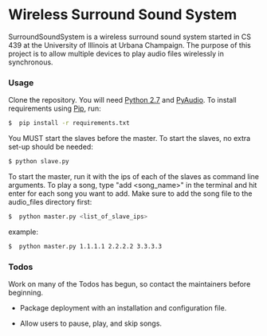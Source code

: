 # Wireless Surround Sound System

SurroundSoundSystem is a wireless surround sound system started in CS 439 at the University of Illinois at Urbana Champaign. The purpose of this project is to allow multiple devices to play audio files wirelessly in synchronous. 

### Usage

Clone the repository. You will need [Python 2.7][python] and [PyAudio][pyaudio]. To install requirements using [Pip][pip], run:
```sh
$  pip install -r requirements.txt
```

You MUST start the slaves before the master. To start the slaves, no extra set-up should be needed:

```sh
$ python slave.py
```

To start the master, run it with the ips of each of the slaves as command line arguments. To play a song, type "add <song_name>" in the terminal and hit enter for each song you want to add. Make sure to add the song file to the audio_files directory first:

```sh
$  python master.py <list_of_slave_ips>
```

example:

```sh
$  python master.py 1.1.1.1 2.2.2.2 3.3.3.3
```


### Todos

Work on many of the Todos has begun, so contact the maintainers before beginning.

 * Package deployment with an installation and configuration file.
 * Allow users to pause, play, and skip songs.

   [python]: <https://www.python.org/download/releases/2.7/>
   [pyaudio]: <https://people.csail.mit.edu/hubert/pyaudio/>
   [pip]: <https://pypi.python.org/pypi/pip/>
